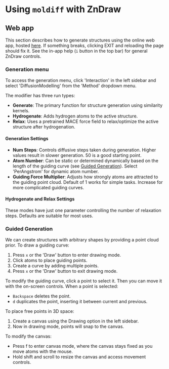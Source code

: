 # Using `moldiff` with ZnDraw

## Web app

This section describes how to generate structures using the online web app, hosted [here](https://zndraw.pythonf.de/). If something breaks, clicking EXIT and reloading the page should fix it. See the in-app help (`i` button in the top bar) for general ZnDraw controls.

### Generation menu

To access the generation menu, click 'Interaction' in the left sidebar and select 'DiffusionModelling' from the 'Method' dropdown menu.

The modifier has three run types:

- **Generate**: The primary function for structure generation using similarity kernels.
- **Hydrogenate**: Adds hydrogen atoms to the active structure.
- **Relax**: Uses a pretrained MACE force field to relax/optimize the active structure after hydrogenation.

#### Generation Settings

- **Num Steps**: Controls diffusive steps taken during generation. Higher values result in slower generation. 50 is a good starting point.
- **Atom Number**: Can be static or determined dynamically based on the length of the guiding curve (see [Guided Generation](#guided-generation)). Select 'PerAngstrom' for dynamic atom number.
- **Guiding Force Multiplier**: Adjusts how strongly atoms are attracted to the guiding point cloud. Default of 1 works for simple tasks. Increase for more complicated guiding curves.

#### Hydrogenate and Relax Settings

These modes have just one parameter controlling the number of relaxation steps. Defaults are suitable for most uses.

### Guided Generation

We can create structures with arbitrary shapes by providing a point cloud prior. To draw a guiding curve:

1. Press `x` or the 'Draw' button to enter drawing mode.
2. Click atoms to place guiding points.
3. Create a curve by adding multiple points.
4. Press `x` or the 'Draw' button to exit drawing mode.

To modify the guiding curve, click a point to select it. Then you can move it with the on-screen controls. When a point is selected:

- `Backspace` deletes the point.
- `d` duplicates the point, inserting it between current and previous.

To place free points in 3D space:

1. Create a canvas using the Drawing option in the left sidebar.
2. Now in drawing mode, points will snap to the canvas.

To modify the canvas:

- Press f to enter canvas mode, where the canvas stays fixed as you move atoms with the mouse.
- Hold shift and scroll to resize the canvas and access movement controls.
